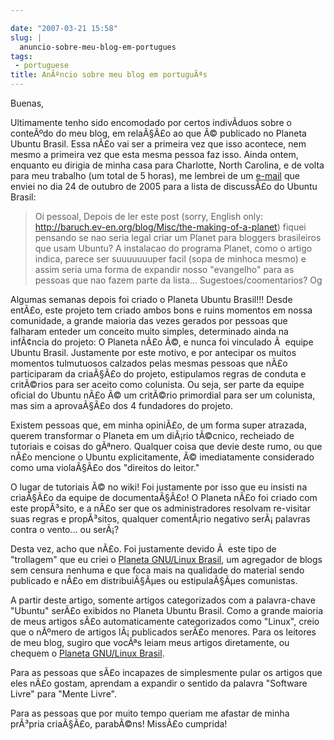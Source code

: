 ```yaml
---

date: "2007-03-21 15:58"
slug: |
  anuncio-sobre-meu-blog-em-portugues
tags:
 - portuguese
title: AnÃºncio sobre meu blog em portuguÃªs
---
```


Buenas,

Ultimamente tenho sido encomodado por certos indivÃ­duos sobre o
conteÃºdo do meu blog, em relaÃ§Ã£o ao que Ã© publicado no Planeta
Ubuntu Brasil. Essa nÃ£o vai ser a primeira vez que isso acontece, nem
mesmo a primeira vez que esta mesma pessoa faz isso. Ainda ontem,
enquanto eu dirigia de minha casa para Charlotte, North Carolina, e de
volta para meu trabalho (um total de 5 horas), me lembrei de um
[e-mail](https://lists.ubuntu.com/archives/ubuntu-br/2005-October/001597.html)
que enviei no dia 24 de outubro de 2005 para a lista de discussÃ£o do
Ubuntu Brasil:

> Oi pessoal, Depois de ler este post (sorry, English only:
> <http://baruch.ev-en.org/blog/Misc/the-making-of-a-planet>) fiquei
> pensando se nao seria legal criar um Planet para bloggers brasileiros
> que usam Ubuntu? A instalacao do programa Planet, como o artigo
> indica, parece ser suuuuuuuper facil (sopa de minhoca mesmo) e assim
> seria uma forma de expandir nosso "evangelho" para as pessoas que nao
> fazem parte da lista... Sugestoes/coomentarios? Og

Algumas semanas depois foi criado o Planeta Ubuntu Brasil!!! Desde
entÃ£o, este projeto tem criado ambos bons e ruins momentos em nossa
comunidade, a grande maioria das vezes gerados por pessoas que falharam
enteder um conceito muito simples, determinado ainda na infÃ¢ncia do
projeto: O Planeta nÃ£o Ã©, e nunca foi vinculado Ã  equipe Ubuntu
Brasil. Justamente por este motivo, e por antecipar os muitos momentos
tulmutuosos calzados pelas mesmas pessoas que nÃ£o participaram da
criaÃ§Ã£o do projeto, estipulamos regras de conduta e critÃ©rios para
ser aceito como colunista. Ou seja, ser parte da equipe oficial do
Ubuntu nÃ£o Ã© um critÃ©rio primordial para ser um colunista, mas sim a
aprovaÃ§Ã£o dos 4 fundadores do projeto.

Existem pessoas que, em minha opiniÃ£o, de um forma super atrazada,
querem transformar o Planeta em um diÃ¡rio tÃ©cnico, recheiado de
tutoriais e coisas do gÃªnero. Qualquer coisa que devie deste rumo, ou
que nÃ£o mencione o Ubuntu explicitamente, Ã© imediatamente considerado
como uma violaÃ§Ã£o dos "direitos do leitor."

O lugar de tutoriais Ã© no wiki! Foi justamente por isso que eu insisti
na criaÃ§Ã£o da equipe de documentaÃ§Ã£o! O Planeta nÃ£o foi criado com
este propÃ³sito, e a nÃ£o ser que os administradores resolvam re-visitar
suas regras e propÃ³sitos, qualquer comentÃ¡rio negativo serÃ¡ palavras
contra o vento... ou serÃ¡?

Desta vez, acho que nÃ£o. Foi justamente devido Ã  este tipo de
"trollagem" que eu criei o [Planeta GNU/Linux
Brasil](http://planeta.gnulinuxbrasil.org/), um agregador de blogs sem
censura nenhuma e que foca mais na qualidade do material sendo publicado
e nÃ£o em distribuiÃ§Ãµes ou estipulaÃ§Ãµes comunistas.

A partir deste artigo, somente artigos categorizados com a palavra-chave
"Ubuntu" serÃ£o exibidos no Planeta Ubuntu Brasil. Como a grande maioria
de meus artigos sÃ£o automaticamente categorizados como "Linux", creio
que o nÃºmero de artigos lÃ¡ publicados serÃ£o menores. Para os leitores
de meu blog, sugiro que vocÃªs leiam meus artigos diretamente, ou
chequem o [Planeta GNU/Linux
Brasil](http://planeta.gnulinuxbrasil.org/).

Para as pessoas que sÃ£o incapazes de simplesmente pular os artigos que
eles nÃ£o gostam, aprendam a expandir o sentido da palavra "Software
Livre" para "Mente Livre".

Para as pessoas que por muito tempo queriam me afastar de minha prÃ³pria
criaÃ§Ã£o, parabÃ©ns! MissÃ£o cumprida!

